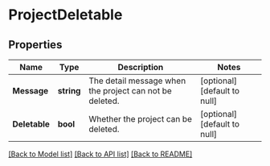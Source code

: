 # ProjectDeletable

## Properties
Name | Type | Description | Notes
------------ | ------------- | ------------- | -------------
**Message** | **string** | The detail message when the project can not be deleted. | [optional] [default to null]
**Deletable** | **bool** | Whether the project can be deleted. | [optional] [default to null]

[[Back to Model list]](../README.md#documentation-for-models) [[Back to API list]](../README.md#documentation-for-api-endpoints) [[Back to README]](../README.md)


